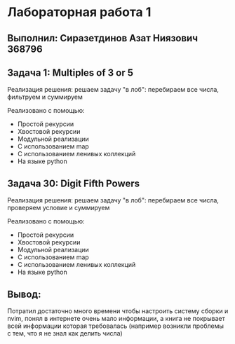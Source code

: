 # Лабораторная работа 1
## Выполнил: Сиразетдинов Азат Ниязович 368796

## Задача 1: Multiples of 3 or 5

Реализация решения: решаем задачу "в лоб": перебираем все числа, фильтруем и суммируем

Реализовано с помощью:
- Простой рекурсии
- Хвостовой рекурсии
- Модульной реализации
- С использованием map
- С использованием ленивых коллекций
- На языке python

## Задача 30: Digit Fifth Powers

Реализация решения: решаем задачу "в лоб": перебираем все числа, проверяем условие и суммируем

Реализовано с помощью:
- Простой рекурсии
- Хвостовой рекурсии
- Модульной реализации
- С использованием map
- С использованием ленивых коллекций
- На языке python

## Вывод:

Потратил достаточно много времени чтобы настроить систему сборки и nvim, понял в интернете очень мало информации, а книга не покрывает всей информации которая требовалась (например возникли проблемы с тем, что я не знал как делить числа) 


